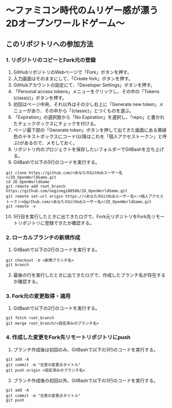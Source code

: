# ～ファミコン時代のムリゲー感が漂う2Dオープンワールドゲーム～


## このリポジトリへの参加方法

### 1. リポジトリのコピーとFork元の登録
1. GitHubリポジトリのWebページで「Fork」ボタンを押す。
2. 入力画面はそのままにして、「Create fork」ボタンを押す。
3. GitHubアカウントの設定にて、「Developer Settings」ボタンを押す。
4. 「Personal access tokens」メニューをクリックし、その中の「Tokens (classic)」ボタンを押す。
5. 初回はページ中央、それ以外はその少し右上に「Generate new token」メニューがあり、その中から「(classic)」とつくものを選ぶ。
6. 「Expiration」の選択肢から「No Expiration」を選択し、「repo」と書かれたチェックボックスにチェックを付ける。
7.  ページ最下部の「Generate token」ボタンを押して出てきた画面にある黄緑色のテキストボックスにコード(以降はこれを「個人アクセストークン」と呼ぶ)があるので、メモしておく。
8. リポジトリ内のプロジェクトを保存したいフォルダーでGitBashを立ち上げる。
9. GitBashで以下の5行のコードを実行する。
```Bash:Bash
git clone https://github.com/<あなたのGitHubユーザー名>/2D_OpenWorldGame.git
cd 2D_OpenWorldGame
git remote add root_branch https://github.com/neginegi88586/2D_OpenWorldGame.git
git remote set-url origin https://<あなたのGitHubユーザー名>:<個人アクセストークン>@github.com/<あなたのGitHubユーザー名>/2D_OpenWorldGame.git
git remote -v
```
10. 5行目を実行したときに出てきたログで、Fork元リポジトリをFork先リモートリポジトリに登録できたか確認する。

### 2. ローカルブランチの新規作成
1. GitBashで以下の2行のコードを実行する。
```Bash:Bash
git checkout -b <新規ブランチ名>
git branch
```
2. 最後の行を実行したときに出てきたログで、作成したブランチ名が存在するか確認する。
     
### 3. Fork元の変更取得・適用
1. GitBashで以下の2行のコードを実行する。

```Bash:Bash
git fetch root_branch
git merge root_branch/<設定済みのブランチ名>
```

### 4. 作成した変更をFork先リモートリポジトリにpush
1. ブランチ作成後は初回のみ、GitBashで以下の3行のコードを実行する。
```Bash:Bash
git add -A
git commit -m "任意の変更点タイトル"
git push origin <設定済みのブランチ名>
```
2. ブランチ作成後の初回以外、GitBashで以下の3行のコードを実行する。
```Bash:Bash
git add -A
git commit -m "任意の変更点タイトル"
git push
```

